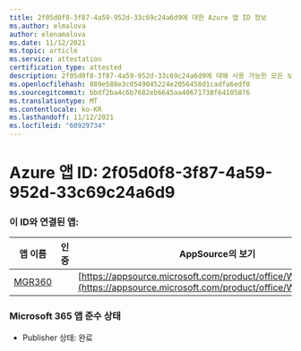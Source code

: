 ```yaml
---
title: 2f05d0f8-3f87-4a59-952d-33c69c24a6d9에 대한 Azure 앱 ID 정보
ms.author: elmalova
author: elenamalova
ms.date: 11/12/2021
ms.topic: article
ms.service: attestation
certification_type: attested
description: 2f05d0f8-3f87-4a59-952d-33c69c24a6d9에 대해 사용 가능한 모든 보안 및 규정 준수 정보입니다.
ms.openlocfilehash: 889e588e3c0549045224e2056458d1cadfa6edf0
ms.sourcegitcommit: bbdf2ba4c6b7682eb6645aa40671738f64105876
ms.translationtype: MT
ms.contentlocale: ko-KR
ms.lasthandoff: 11/12/2021
ms.locfileid: "60929734"
---
```

# <a name="azure-app-id-2f05d0f8-3f87-4a59-952d-33c69c24a6d9"></a>Azure 앱 ID: 2f05d0f8-3f87-4a59-952d-33c69c24a6d9


### <a name="apps-associated-with-this-id"></a>이 ID와 연결된 앱:
| **앱 이름** | **인증** | **AppSource의 보기** |
|--------------|---------------|-----------------------|
| [MGR360](https://docs.microsoft.com/microsoft-365-app-certification/forward/WA200003329) |  | [https://appsource.microsoft.com/product/office/WA200003329](https://appsource.microsoft.com/product/office/WA200003329) |

### <a name="microsoft-365-app-compliance-status"></a>Microsoft 365 앱 준수 상태
- Publisher 상태: 완료

